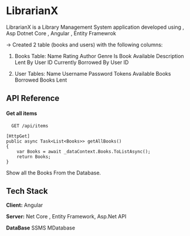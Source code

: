 # LibrarianX
LibrarianX is a Library Management System application developed using , Asp Dotnet Core , Angular , Entity Framewrok


-> Created 2 table (books and users) with the following columns:
1. Books Table:
Name
Rating
Author
Genre
Is Book Available
Description
Lent By User ID
Currently Borrowed By User ID

2. User Tables:
Name
Username
Password
Tokens Available
Books Borrowed
Books Lent



## API Reference

#### Get all items

```http
  GET /api/items
```

    [HttpGet]
    public async Task<List<Books>> getAllBooks()
    {
        var Books = await _dataContext.Books.ToListAsync();
        return Books;
    }


Show all the Books From the Database.

## Tech Stack

**Client:** Angular

**Server:** Net Core , Entity Framework, Asp.Net API

**DataBase** SSMS MDatabase 

